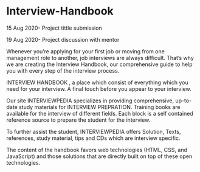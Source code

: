 # Interview-Handbook
15 Aug 2020- Project tittle submission

19 Aug 2020- Project discussion with mentor

Whenever you’re applying for your first job or moving from one management role to another, job interviews are always difficult. That’s why we are creating the Interview Handbook, our comprehensive guide to help you with every step of the interview process.

INTERVIEW HANDBOOK , a place which consist of everything which you need for your interview. A final touch before you appear to your interview.


Our site INTERVIEWPEDIA specializes in providing comprehensive, up-to-date study materials for INTERVIEW PREPRATION. Training books are available for the interview of different fields. Each block is a self contained reference source to prepare the student for the interview.

To further assist the student, INTERVIEWPEDIA offers Solution, Texts, references, study material, tips and CDs which are interview specific. 

The content of the handbook favors web technologies (HTML, CSS, and JavaScript) and those solutions that are directly built on top of these open technologies. 
